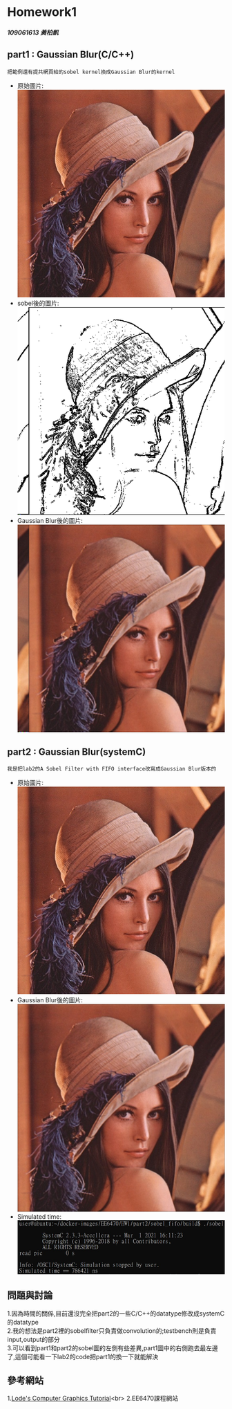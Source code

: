 # Homework1
##### 109061613 黃柏凱


## part1 : Gaussian Blur(C/C++)
    把範例還有提共網頁給的sobel kernel換成Gaussian Blur的kernel
* 原始圖片:<br>
    ![](https://github.com/twyayaya/ee6470/blob/master/HW1/part1/lena.bmp)
* sobel後的圖片:<br>
    ![](https://github.com/twyayaya/ee6470/blob/master/HW1/part1/lena_sobel.bmp)
* Gaussian Blur後的圖片:<br>
    ![](https://github.com/twyayaya/ee6470/blob/master/HW1/part1/lena_blurTest22.bmp)

## part2 : Gaussian Blur(systemC)
    我是把lab2的A Sobel Filter with FIFO interface改寫成Gaussian Blur版本的
* 原始圖片:<br>
    ![](https://github.com/twyayaya/ee6470/blob/master/HW1/part2/build/lena.bmp)
* Gaussian Blur後的圖片:<br>
    ![](https://github.com/twyayaya/ee6470/blob/master/HW1/part2/build/lena_systemCout33.bmp)
* Simulated time:<br>
    ![](https://github.com/twyayaya/ee6470/blob/master/HW1/part2/part2_.jpg)
    
## 問題與討論
1.因為時間的關係,目前還沒完全把part2的一些C/C++的datatype修改成systemC的datatype<br>
2.我的想法是part2裡的sobelfilter只負責做convolution的;testbench則是負責input,output的部分<br>
3.可以看到part1和part2的sobel圖的左側有些差異,part1圖中的右側跑去最左邊了,這個可能看一下lab2的code把part1的換一下就能解決

## 參考網站
1.[Lode's Computer Graphics Tutorial](https://lodev.org/cgtutor/filtering.html#Gaussian_Blur_)<br>
2.EE6470課程網站<br>

